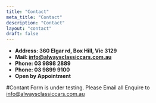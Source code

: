 ```yaml
---
title: "Contact"
meta_title: "Contact"
description: "Contact"
layout: "contact"
draft: false
---
```


* **Address: 360 Elgar rd, Box Hill, Vic 3129**
* **Mail: info@alwaysclassiccars.com.au**
* **Phone: 03 9898 2889** 
* **Phone: 03 9899 9100** 
* **Open by Appointment** 

#Contant Form is under testing. Please Email all Enquire to info@alwaysclassiccars.com.au


